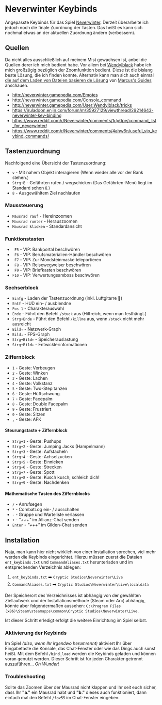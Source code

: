 # Neverwinter Keybinds
Angepasste Keybinds für das Spiel [Neverwinter](http://www.arcgames.com/de/games/neverwinter). Derzeit überarbeite ich jedoch noch die finale Zuordnung der Tasten. Das heißt es kann sich nochmal etwas an der aktuellen Zuordnung ändern (verbessern).

## Quellen
Da nicht alles ausschließlich auf meinem Mist gewachsen ist, anbei die Quellen derer ich mich bedient habe. Vor allem bei [Wendylblack](http://neverwinter.gamepedia.com/User:Wendylblack/) habe ich mich großzügig bezüglich der Zoomfunktion bedient. Diese ist die bislang beste Lösung, die ich finden konnte. Alternativ kann man sich auch einmal [die auf dem Laden von Dateien basieren de Lösung](http://bolorkestar.wixsite.com/marcusguide/usefull) von [Marcus's Guides](http://bolorkestar.wixsite.com/marcusguide) anschauen.

* http://neverwinter.gamepedia.com/Emotes
* http://neverwinter.gamepedia.com/Console_command
* http://neverwinter.gamepedia.com/User:Wendylblack/tricks 
* https://iruladoon.enjin.com/forum/m/35927129/viewthread/29214643-neverwinter-key-binding
* https://www.reddit.com/r/Neverwinter/comments/1dp0pe/command_list_for_neverwinter/
* https://www.reddit.com/r/Neverwinter/comments/4ahw6n/useful_vip_keybind_commands/

## Tastenzuordnung
Nachfolgend eine Übersicht der Tastenzuordnung:

* `v` - Mit nahem Objekt interagieren (Wenn wieder alle vor der Bank stehen.)
* `Strg+ß` - Gefährten rufen / wegschicken (Das Gefährten-Menü liegt im Standard schon `ß`.)
* `8` - Ausgewähltem Ziel nachlaufen

### Maussteuerung
* `Mausrad rauf` - Hereinzoomen
* `Mausrad runter` - Herauszoomen
* `Mausrad klicken` - Standardansicht

### Funktionstasten
* ` F5` - VIP: Bankportal beschwören
* ` F6` - VIP: Berufsmaterialien-Händler beschwören
* ` F7` - VIP: Zur Mondsteinmaske teleportieren
* ` F8` - VIP: Reisewegweiser beschwören
* ` F9` - VIP: Briefkasten beschwören
* `F10` - VIP: Verwertungsamboss beschwören

### Sechserblock
* `Einfg` - Laden der Tastenzuordnung (inkl. Luftgitarre :guitar:)
* `Entf` - HUD ein- / ausblendne
* `Pos 1` - Charakterauswahl
* `Ende` - Führt den Befehl `/stuck` aus (Hilfreich, wenn man festhängt.)
* `Strg+Ende` - Führt den Befehl `/killme` aus, wenn `/stuck` nicht mehr ausreicht
* `Bild↑` - Netzwerk-Graph
* `Bild↓` - FPS-Graph
* `Strg+Bild↑` - Speicherauslastung
* `Strg+Bild↓` - Entwicklerinformationen

### Ziffernblock
* `1` - Geste: Verbeugen
* `2` - Geste: Winken
* `3` - Geste: Lachen
* `4` - Geste: Volkstanz
* `5` - Geste: Two-Step tanzen
* `6` - Geste: Hüftschwung
* `7` - Geste: Facepalm
* `8` - Geste: Double Facepalm
* `9` - Geste: Frustriert
* `0` - Geste: Sitzen
* `,` - Geste: AFK

#### Steurungstaste + Ziffernblock
* `Strg+1` - Geste: Pushups
* `Strg+2` - Geste: Jumping Jacks (Hampelmann)
* `Strg+3` - Geste: Aufstacheln
* `Strg+4` - Geste: Achselzucken
* `Strg+5` - Geste: Einnicken
* `Strg+6` - Geste: Strecken
* `Strg+7` - Geste: Spott
* `Strg+8` - Geste: Kusch kusch, schleich dich!
* `Strg+9` - Geste: Nachdenken

#### Mathematische Tasten des Ziffernblocks
* `/` - Anrufsegen
* `*` - CombatLog ein- / ausschalten
* `-` - Gruppe und Warteliste verlassen
* `+` - *"+++"* im Allianz-Chat senden
* `Enter` - *"+++"* im Gilden-Chat senden

## Installation
Naja, man kann hier nicht wirklich von einer Installation sprechen, viel mehr werden die Keybinds eingerichtet. Hierzu müssen zuerst die Dateien `ent_keybinds.txt` und `CommandAliases.txt` herunterladen und im entsprechenden Verzeichnis ablegen:

1. `ent_keybinds.txt` :arrow_right: `Cryptic Studios\Neverwinter\Live`
2. `CommandAliases.txt` :arrow_right: `Cryptic Studios\Neverwinter\Live\localdata`

Der Speicherort des Verzeichnisses ist abhängig von der gewählten Ziellaufwerk und der Installationsmethode (Steam oder Arc) abhängig, könnte aber folgendermaßen aussehen: `C:\Program Files (x86)\Steam\steamapps\common\Cryptic Studios\Neverwinter\Live`.

Ist dieser Schritt erledigt erfolgt die weitere Einrichtung im Spiel selbst.

### Aktivierung der Keybinds
Im Spiel *(also, wenn Ihr irgendwo herumrennt)* aktiviert Ihr über Eingabetaste die Konsole, das Chat-Fenster oder wie das Dings auch sonst heißt. Mit dem Befehl `/bind_load` werden die Keybinds geladen und können voran genutzt werden. Dieser Schritt ist für jeden Charakter getrennt auszuführen... *Oh Wunder!*

### Troubleshooting
Sollte das Zoomen über der Mausrad nicht klappen und Ihr seit euch sicher, dass Ihr **"a."** ein Mausrad habt und **"b."** dieses auch funktioniert, dann einfach mal den Befehl `/fov55` im Chat-Fenster eingeben.
